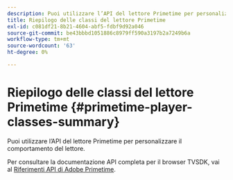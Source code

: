 ```yaml
---
description: Puoi utilizzare l’API del lettore Primetime per personalizzare il comportamento del lettore.
title: Riepilogo delle classi del lettore Primetime
exl-id: c081df21-8b21-4604-abf5-fdbf9d92a046
source-git-commit: be43bbbd1051886c8979ff590a3197b2a7249b6a
workflow-type: tm+mt
source-wordcount: '63'
ht-degree: 0%

---
```


# Riepilogo delle classi del lettore Primetime {#primetime-player-classes-summary}

Puoi utilizzare l’API del lettore Primetime per personalizzare il comportamento del lettore.

Per consultare la documentazione API completa per il browser TVSDK, vai al [Riferimenti API di Adobe Primetime](https://help.adobe.com/en_US/primetime/api/index.html#api-Adobe_Primetime_API_References).
